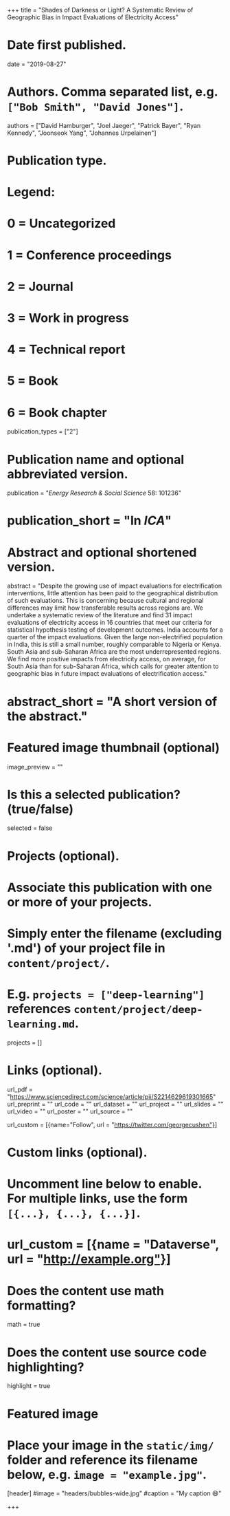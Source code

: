 +++
title = "Shades of Darkness or Light? A Systematic Review of Geographic Bias in Impact Evaluations of Electricity Access"


# Date first published.
date = "2019-08-27"

# Authors. Comma separated list, e.g. `["Bob Smith", "David Jones"]`.
authors = ["David Hamburger", "Joel Jaeger", "Patrick Bayer", "Ryan Kennedy", "Joonseok Yang", "Johannes Urpelainen"]

# Publication type.
# Legend:
# 0 = Uncategorized
# 1 = Conference proceedings
# 2 = Journal
# 3 = Work in progress
# 4 = Technical report
# 5 = Book
# 6 = Book chapter
publication_types = ["2"]

# Publication name and optional abbreviated version.
publication = "*Energy Research & Social Science* 58: 101236"
# publication_short = "In *ICA*"

# Abstract and optional shortened version.
abstract = "Despite the growing use of impact evaluations for electrification interventions, little attention has been paid to the geographical distribution of such evaluations. This is concerning because cultural and regional differences may limit how transferable results across regions are. We undertake a systematic review of the literature and find 31 impact evaluations of electricity access in 16 countries that meet our criteria for statistical hypothesis testing of development outcomes. India accounts for a quarter of the impact evaluations. Given the large non-electrified population in India, this is still a small number, roughly comparable to Nigeria or Kenya. South Asia and sub-Saharan Africa are the most underrepresented regions. We find more positive impacts from electricity access, on average, for South Asia than for sub-Saharan Africa, which calls for greater attention to geographic bias in future impact evaluations of electrification access."
# abstract_short = "A short version of the abstract."

# Featured image thumbnail (optional)
image_preview = ""

# Is this a selected publication? (true/false)
selected = false

# Projects (optional).
#   Associate this publication with one or more of your projects.
#   Simply enter the filename (excluding '.md') of your project file in `content/project/`.
#   E.g. `projects = ["deep-learning"]` references `content/project/deep-learning.md`.
projects = []

# Links (optional).
url_pdf = "https://www.sciencedirect.com/science/article/pii/S2214629619301665"
url_preprint = ""
url_code = ""
url_dataset = ""
url_project = ""
url_slides = ""
url_video = ""
url_poster = ""
url_source = ""

url_custom = [{name="Follow", url = "https://twitter.com/georgecushen"}]

# Custom links (optional).
#   Uncomment line below to enable. For multiple links, use the form `[{...}, {...}, {...}]`.
# url_custom = [{name = "Dataverse", url = "http://example.org"}]
 
# Does the content use math formatting?
math = true

# Does the content use source code highlighting?
highlight = true

# Featured image
# Place your image in the `static/img/` folder and reference its filename below, e.g. `image = "example.jpg"`.
[header]
#image = "headers/bubbles-wide.jpg"
#caption = "My caption 😄"

+++
